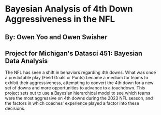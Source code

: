 # Bayesian Analysis of 4th Down Aggressiveness in the NFL

## By: Owen Yoo and Owen Swisher

## Project for Michigan's Datasci 451: Bayesian Data Analysis

The NFL has seen a shift in behaviors regarding 4th downs. What was once a predictable play (Field Goals or Punts) became a medium for teams to exhibit their aggressiveness, 
attempting to convert the 4th down for a new set of downs and more opportunities to advance to a touchdown. This project sets out to use a Bayesian hierarchical model to 
see which teams were the most aggressive on 4th downs during the 2023 NFL season, and the factors in which coaches' experience played a factor into these decisions. 
